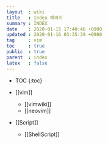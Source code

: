 ```yaml
---
layout  : wiki
title   : Index 페이지
summary : INDEX
date    : 2020-01-15 17:40:46 +0900
updated : 2020-01-16 03:35:39 +0900
tag     : vim
toc     : true
public  : true
parent  : index
latex   : false
---
```

* TOC
{:toc}

* [[vim]]
    * [[vimwiki]]
    * [[neovim]]
* [[Script]]
    * [[ShellScript]]
    

